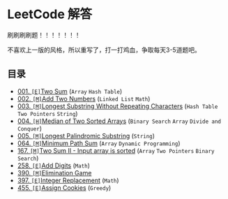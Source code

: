 # LeetCode 解答

刷刷刷刷题！！！！！！！

不喜欢上一版的风格，所以重写了，打一打鸡血，争取每天3-5道题吧。

## 目录

- [001. `[E]`Two Sum](notes/001.md) (`Array` `Hash Table`)
- [002. `[M]`Add Two Numbers](notes/002.md) (`Linked List` `Math`)
- [003. `[M]`Longest Substring Without Repeating Characters](notes/003.md) (`Hash Table` `Two Pointers` `String`)
- [004. `[H]`Median of Two Sorted Arrays](notes/004.md) (`Binary Search` `Array` `Divide and Conquer`)
- [005. `[M]`Longest Palindromic Substring](notes/005.md) (`String`)
- [064. `[M]`Minimum Path Sum](notes/064.md) (`Array` `Dynamic Programming`)
- [167. `[M]`Two Sum II - Input array is sorted](notes/167.md) (`Array` `Two Pointers` `Binary Search`)
- [258. `[E]`Add Digits](notes/258.md) (`Math`)
- [390. `[M]`Elimination Game](notes/390.md)
- [397. `[E]`Integer Replacement](notes/397.md) (`Math`)
- [455. `[E]`Assign Cookies](notes/455.md) (`Greedy`)

